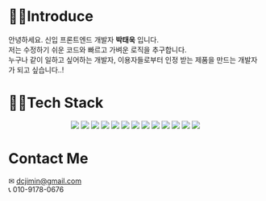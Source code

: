 # 🙋‍♂️Introduce

안녕하세요. 신입 프론트엔드 개발자 **박태욱** 입니다.<br/>
저는 수정하기 쉬운 코드와 빠르고 가벼운 로직을 추구합니다.<br/>
누구나 같이 일하고 싶어하는 개발자, 이용자들로부터 인정 받는 제품을 만드는 개발자가 되고 싶습니다..!

# 👩‍💻Tech Stack

<p align="center">
<img src="https://img.shields.io/badge/Javascript-F7DF1E?style=flat-square&logo=Javascript&logoColor=white"/></a>
<img src="https://img.shields.io/badge/React-61DAFB?style=flat-square&logo=React&logoColor=white"/></a>
<img src="https://img.shields.io/badge/React Router-CA4245?style=flat-square&logo=React Router
&logoColor=white"/></a>
<img src="https://img.shields.io/badge/Redux-764ABC?style=flat-square&logo=Redux&logoColor=white"/>
<img src="https://img.shields.io/badge/styled components
-DB7093?style=flat-square&logo=styled-components&logoColor=white"/></a>
<img src="https://img.shields.io/badge/React Native-61DAFB?style=flat-square&logo=React&logoColor=white"/></a>
<img src="https://img.shields.io/badge/Expo-000020?style=flat-square&logo=Expo&logoColor=white"/></a>
<img src="https://img.shields.io/badge/Node.js-339933?style=flat-square&logo=Node.js&logoColor=white"/>
<img src="https://img.shields.io/badge/Express-000000?style=flat-square&logo=Express&logoColor=white"/>
<img src="https://img.shields.io/badge/MongoDB-47A248?style=flat-square&logo=MongoDB&logoColor=white"/>
<img src="https://img.shields.io/badge/Firebase-FFCA28?style=flat-square&logo=Firebase&logoColor=white"/>
<img src="https://img.shields.io/badge/Jest-C21325?style=flat-square&logo=Jest&logoColor=white"/>
<img src="https://img.shields.io/badge/Testing Library
-E33332?style=flat-square&logo=Testing Library
&logoColor=white"/>
</p>

# Contact Me
✉ dcjimin@gmail.com <br/>
📞 010-9178-0676